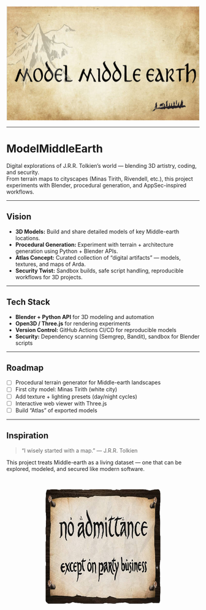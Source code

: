 

<p align="center">
  <img src="./A_digital_graphic_design_banner_features_the_title3.png" alt="Model Middle-earth Banner" height="300" width="700"/>
</p>


---

# ModelMiddleEarth
Digital explorations of J.R.R. Tolkien’s world — blending 3D artistry, coding, and security.  
From terrain maps to cityscapes (Minas Tirith, Rivendell, etc.), this project experiments with Blender, procedural generation, and AppSec-inspired workflows.


---

## Vision
- **3D Models:** Build and share detailed models of key Middle-earth locations.  
- **Procedural Generation:** Experiment with terrain + architecture generation using Python + Blender APIs.  
- **Atlas Concept:** Curated collection of “digital artifacts” — models, textures, and maps of Arda.  
- **Security Twist:** Sandbox builds, safe script handling, reproducible workflows for 3D projects.  

---

## Tech Stack
- **Blender + Python API** for 3D modeling and automation  
- **Open3D / Three.js** for rendering experiments  
- **Version Control:** GitHub Actions CI/CD for reproducible models  
- **Security:** Dependency scanning (Semgrep, Bandit), sandbox for Blender scripts  

---

## Roadmap
- [ ] Procedural terrain generator for Middle-earth landscapes  
- [ ] First city model: Minas Tirith (white city)  
- [ ] Add texture + lighting presets (day/night cycles)  
- [ ] Interactive web viewer with Three.js  
- [ ] Build “Atlas” of exported models  

---

## Inspiration
> “I wisely started with a map.” — J.R.R. Tolkien  

This project treats Middle-earth as a living dataset — one that can be explored, modeled, and secured like modern software.

<br>

<p align="center">
  <img src="./no admittance copy.png" alt="Model Middle-earth Banner" height="300" width="300"/>
</p>
